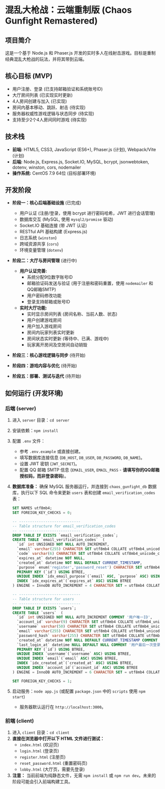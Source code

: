 # 混乱大枪战：云端重制版 (Chaos Gunfight Remastered)

## 项目简介

这是一个基于 Node.js 和 Phaser.js 开发的实时多人在线射击游戏。目标是重制经典混乱大枪战的玩法，并将其带到云端。

## 核心目标 (MVP)

- 用户注册、登录 (已支持邮箱验证和系统账号ID)
- 大厅房间列表 (已实现实时更新)
- 4人房间创建与加入 (已实现)
- 房间内基本移动、跳跃、射击 (待实现)
- 服务器权威性游戏逻辑与状态同步 (待实现)
- 支持至少2个4人房间同时游戏 (待实现)

## 技术栈

- **前端:** HTML5, CSS3, JavaScript (ES6+), Phaser.js (计划), Webpack/Vite (计划)
- **后端:** Node.js, Express.js, Socket.IO, MySQL, bcrypt, jsonwebtoken, dotenv, winston, cors, nodemailer
- **操作系统:** CentOS 7.9 64位 (目标部署环境)

## 开发阶段

- **阶段一：核心后端基础设施** (已完成)
  
  - 用户认证 (注册/登录，使用 bcrypt 进行密码哈希，JWT 进行会话管理)
  - 数据库交互 (MySQL, 使用 `mysql2/promise` 驱动)
  - Socket.IO 基础连接 (带 JWT 认证)
  - RESTful API 基础构建 (Express.js)
  - 日志系统 (`winston`)
  - 跨域资源共享 (`cors`)
  - 环境变量管理 (`dotenv`)

- **阶段二：大厅与房间管理** (进行中)
  
  - **用户认证完善:**
    - 系统分配9位数字账号ID
    - 邮箱验证码发送与验证 (用于注册和密码重置，使用 `nodemailer` 和 QQ邮箱SMTP)
    - 用户密码修改功能
    - 登录支持邮箱或账号ID
  - **实时大厅功能:**
    - 实时显示房间列表 (房间名称、当前人数、状态)
    - 用户创建游戏房间
    - 用户加入游戏房间
    - 房间内玩家列表实时更新
    - 房间状态实时更新 (等待中、已满、游戏中)
    - 玩家离开房间及空房间自动销毁

- **阶段三：核心游戏逻辑与同步** (待开始)

- **阶段四：游戏内容与优化** (待开始)

- **阶段五：部署、测试与迭代** (待开始)

## 如何运行 (开发环境)

### 后端 (server)

1. 进入 `server` 目录：`cd server`

2. 安装依赖：`npm install`

3. 配置 `.env` 文件：
   
   * 参考 `.env.example` 或直接创建。
   * 填写数据库连接信息 (`DB_HOST`, `DB_USER`, `DB_PASSWORD`, `DB_NAME`)。
   * 设置 JWT 密钥 (`JWT_SECRET`)。
   * 配置 QQ 邮箱 SMTP 信息 (`EMAIL_USER`, `EMAIL_PASS` - **请填写你的QQ邮箱授权码，而非登录密码**)。

4. **数据库准备：** 确保 MySQL 服务器运行，并连接到 `chaos_gunfight_db` 数据库，执行以下 SQL 命令来更新 `users` 表和创建 `email_verification_codes` 表：
   
   ```sql
   SET NAMES utf8mb4;
   SET FOREIGN_KEY_CHECKS = 0;
   
   -- ----------------------------
   -- Table structure for email_verification_codes
   -- ----------------------------
   DROP TABLE IF EXISTS `email_verification_codes`;
   CREATE TABLE `email_verification_codes`  (
     `id` int UNSIGNED NOT NULL AUTO_INCREMENT,
     `email` varchar(255) CHARACTER SET utf8mb4 COLLATE utf8mb4_unicode_ci NOT NULL,
     `code` varchar(6) CHARACTER SET utf8mb4 COLLATE utf8mb4_unicode_ci NOT NULL,
     `expires_at` datetime NOT NULL,
     `created_at` datetime NOT NULL DEFAULT CURRENT_TIMESTAMP,
     `purpose` enum('register','password_reset') CHARACTER SET utf8mb4 COLLATE utf8mb4_unicode_ci NOT NULL COMMENT '验证码用途：注册或密码重置',
     PRIMARY KEY (`id`) USING BTREE,
     UNIQUE INDEX `idx_email_purpose`(`email` ASC, `purpose` ASC) USING BTREE,
     INDEX `idx_expires_at`(`expires_at` ASC) USING BTREE
   ) ENGINE = InnoDB AUTO_INCREMENT = 4 CHARACTER SET = utf8mb4 COLLATE = utf8mb4_unicode_ci COMMENT = '邮箱验证码表' ROW_FORMAT = DYNAMIC;
   
   -- ----------------------------
   -- Table structure for users
   -- ----------------------------
   DROP TABLE IF EXISTS `users`;
   CREATE TABLE `users`  (
     `id` int UNSIGNED NOT NULL AUTO_INCREMENT COMMENT '用户唯一ID',
     `account_id` varchar(9) CHARACTER SET utf8mb4 COLLATE utf8mb4_unicode_ci NULL DEFAULT NULL COMMENT '系统分配的9位数字账号',
     `username` varchar(50) CHARACTER SET utf8mb4 COLLATE utf8mb4_unicode_ci NOT NULL COMMENT '用户昵称，用于显示和游戏内识别，唯一',
     `email` varchar(255) CHARACTER SET utf8mb4 COLLATE utf8mb4_unicode_ci NOT NULL COMMENT '用户邮箱，用于登录和找回密码，唯一',
     `password_hash` varchar(255) CHARACTER SET utf8mb4 COLLATE utf8mb4_unicode_ci NOT NULL COMMENT '用户密码的哈希值，使用bcrypt等算法加密',
     `created_at` datetime NOT NULL DEFAULT CURRENT_TIMESTAMP COMMENT '用户注册时间',
     `last_login_at` datetime NULL DEFAULT NULL COMMENT '用户最后一次登录时间',
     PRIMARY KEY (`id`) USING BTREE,
     UNIQUE INDEX `username`(`username` ASC) USING BTREE,
     UNIQUE INDEX `email`(`email` ASC) USING BTREE,
     INDEX `idx_created_at`(`created_at` ASC) USING BTREE,
     UNIQUE INDEX `account_id`(`account_id` ASC) USING BTREE
   ) ENGINE = InnoDB AUTO_INCREMENT = 6 CHARACTER SET = utf8mb4 COLLATE = utf8mb4_unicode_ci COMMENT = '用户信息表' ROW_FORMAT = DYNAMIC;
   
   SET FOREIGN_KEY_CHECKS = 1;
   ```

5. 启动服务：`node app.js` (或配置 `package.json` 中的 `scripts` 使用 `npm start`)
   
   * 服务器默认运行在 `http://localhost:3000`。

### 前端 (client)

1. 进入 `client` 目录：`cd client`
2. **直接在浏览器中打开以下 HTML 文件进行测试：**
   * `index.html` (欢迎页)
   * `login.html` (登录页)
   * `register.html` (注册页)
   * `reset_password.html` (重置密码页)
   * `lobby.html` (大厅页，需要先登录)
3. **注意：** 当前前端为纯静态文件，无需 `npm install` 或 `npm run dev`。未来的阶段可能会引入前端构建工具。
